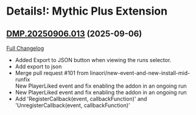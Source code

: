 # Details!: Mythic Plus Extension

## [DMP.20250906.013](https://github.com/Tercioo/Details--Damage-Meter-Mythic-Plus-Extension/tree/DMP.20250906.013) (2025-09-06)
[Full Changelog](https://github.com/Tercioo/Details--Damage-Meter-Mythic-Plus-Extension/compare/DMP.20250814.012...DMP.20250906.013) 

- Added Export to JSON button when viewing the runs selector.  
- Add export to json  
- Merge pull request #101 from linaori/new-event-and-new-install-mid-runfix  
    New PlayerLiked event and fix enabling the addon in an ongoing run  
- New PlayerLiked event and fix enabling the addon in an ongoing run  
- Add 'RegisterCallback(event, callbackFunction)' and 'UnregisterCallback(event, callbackFunction)'  

